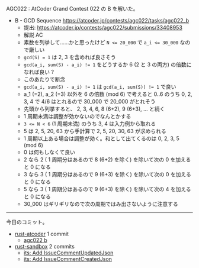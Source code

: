 AGC022 : AtCoder Grand Contest 022 の B を解いた。

- B - GCD Sequence
  <https://atcoder.jp/contests/agc022/tasks/agc022_b>
  - 提出: <https://atcoder.jp/contests/agc022/submissions/33408953>
  - 解説 AC
  - 素数を列挙して……かと思ったけど `N <= 20_000` で `a_i <= 30_000` なので厳しい
  - `gcd(S) = 1` は 2, 3 を含めれば良さそう
  - `gcd(a_i, sum(S) - a_i) != 1` をどうするか 6 (2 と 3 の両方) の倍数になれば良い ?
  - このあたりで断念
  - `gcd(a_i, sum(S) - a_i) != 1` は `gcd(a_i, sum(S)) != 1` で良い
  - a_1 (=2), a_2 (=3) 以外を 6 の倍数 (mod 6) で考えると 0..6 のうち 0, 2, 3, 4 で 4/6 はとれるので 30_000 で 20_000 がとれそう
  - 先頭から列挙すると、 2, 3, 4, 6, 8 (6+2), 9 (6+3), ... と続く
  - 1 周期未満は調整が効かないのでなんとかする
  - `3 <= N < 6` (1 周期未満) のうち 3, 4 は入力例から取れる
  - 5 は 2, 5, 20, 63 から手計算で 2, 5, 20, 30, 63 が求められる
  - 1 周期以上ある場合は調整が効く。和として出てくるのは 0, 2, 3, 5 (mod 6)
  - 0 は何もしなくて良い
  - 2 なら 2 ( 1 周期分はあるので 8 (6+2) を除く) を除いて次の 0 を加えると 0 になる
  - 3 なら 3 ( 1 周期分はあるので 9 (6+3) を除く) を除いて次の 0 を加えると 0 になる
  - 5 なら 3 ( 1 周期分はあるので 9 (6+3) を除く) を除いて次の 4 を加えると 0 になる
  - 30_000 はギリギリなので次の周期ではみ出さないように注意する

---

今日のコミット。

- [rust-atcoder](https://github.com/bouzuya/rust-atcoder) 1 commit
  - [agc022 b](https://github.com/bouzuya/rust-atcoder/commit/1f0c821473aee51c157c9b8c9e5484ba83c24b24)
- [rust-sandbox](https://github.com/bouzuya/rust-sandbox) 2 commits
  - [its: Add IssueCommentUpdatedJson](https://github.com/bouzuya/rust-sandbox/commit/212f468762e053bd0650f9b99c466da22b28a411)
  - [its: Add IssueCommentCreatedJson](https://github.com/bouzuya/rust-sandbox/commit/f28322a259306d33bb8824ac6264df950262c682)
